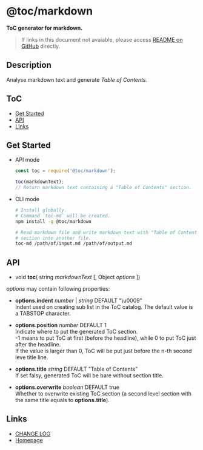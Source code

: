 #	@toc/markdown
__ToC generator for markdown.__

>	If links in this document not avaiable, please access [README on GitHub](./README.md) directly.

##  Description

Analyse markdown text and generate *Table of Contents*.

##	ToC

*	[Get Started](#get-started)
*	[API](#api)
*   [Links](#links)

##	Get Started

*   API mode
    ```javascript
    const toc = require('@toc/markdown');

    toc(markdownText);
    // Return markdown text containing a "Table of Contents" section.
    ```

*   CLI mode
    ```bash
    # Install globally.
    # Command `toc-md` will be created.
    npm install -g @toc/markdown

    # Read markdown file and write markdown text with "Table of Contents" 
    # section into another file.
    toc-md /path/of/input.md /path/of/output.md
    ```

##	API

*   void __toc__( string *markdownText* [, Object *options* ])

*options* may contain following properties:
*   __options.indent__ *number* | *string* DEFAULT "\u0009"  
    Indent used on creating sub list in the ToC catalog. The default value is a TABSTOP character.

*   __options.position__ *number* DEFAULT 1  
    Indicate where to put the generated ToC section.  
    -1 means to put ToC at first (before the headline), while 0 to put ToC just after the headline.   
    If the value is larger than 0, ToC will be put just before the n-th second leve title line.

*   __options.title__ *string* DEFAULT "Table of Contents"  
    If set falsy, generated ToC will be bare without section title.
    
*   __options.overwrite__ *boolean* DEFAULT true  
    Whether to overwrite existing ToC section (a second level section with the same title equals to __options.title__).

##	Links

*	[CHANGE LOG](./CHANGELOG.md)
*	[Homepage](https://github.com/YounGoat/-toc-markdown)